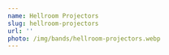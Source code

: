 ```yaml
---
name: Hellroom Projectors
slug: hellroom-projectors
url: ''
photo: /img/bands/hellroom-projectors.webp
---
```

